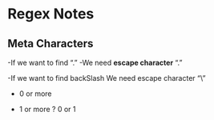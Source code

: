 # Regex Notes


## Meta Characters

-If we want to find “.”
-We need **escape character** “\.”

-If we want to find backSlash 
We need escape character “\\”

*	0 or more
+	1 or more
?	0 or 1

